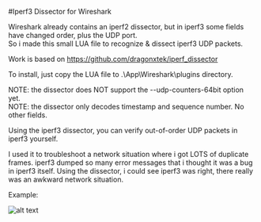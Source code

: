 #Iperf3 Dissector for Wireshark

Wireshark already contains an iperf2 dissector, but in iperf3 some fields have changed order, plus the UDP port.
<BR>So i made this small LUA file to recognize & dissect iperf3 UDP packets.

Work is based on https://github.com/dragonxtek/iperf_dissector

To install, just copy the LUA file to .\App\Wireshark\plugins directory.

NOTE: the dissector does NOT support the --udp-counters-64bit option yet.
<BR>NOTE: the dissector only decodes timestamp and sequence number. No other fields.
  
Using the iperf3 dissector, you can verify out-of-order UDP packets in iperf3 yourself.

I used it to troubleshoot a network situation where i got LOTS of duplicate frames. iperf3 dumped so many error messages that i thought it was a bug in iperf3 itself. Using the dissector, i could see iperf3 was right, there really was an awkward network situation.
  
Example:
  
  
  ![alt text](https://github.com/geertn444/iperf3_dissector/blob/master/example.png)
